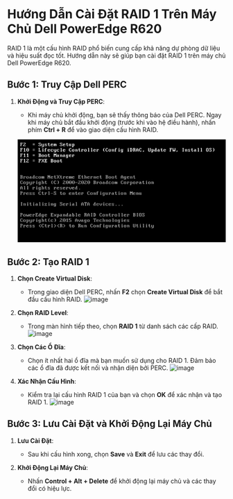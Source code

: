 # Hướng Dẫn Cài Đặt RAID 1 Trên Máy Chủ Dell PowerEdge R620

RAID 1 là một cấu hình RAID phổ biến cung cấp khả năng dự phòng dữ liệu và hiệu suất đọc tốt. Hướng dẫn này sẽ giúp bạn cài đặt RAID 1 trên máy chủ Dell PowerEdge R620.

## Bước 1: Truy Cập Dell PERC

1. **Khởi Động và Truy Cập PERC**:
   - Khi máy chủ khởi động, bạn sẽ thấy thông báo của Dell PERC. Ngay khi máy chủ bắt đầu khởi động (trước khi vào hệ điều hành), nhấn phím **Ctrl + R** để vào giao diện cấu hình RAID.

   ![Dell PERC Screen](https://github.com/cuongnvvietis/NhanHoa/blob/main/Docs/Esxi/Picture/Raid/Screenshot_6.png)

## Bước 2: Tạo RAID 1

1. **Chọn Create Virtual Disk**:
   - Trong giao diện Dell PERC, nhấn **F2** chọn **Create Virtual Disk** để bắt đầu cấu hình RAID.
![image](https://github.com/user-attachments/assets/1cad9ebf-5012-4cc2-90d1-eb0de68567f1)


2. **Chọn RAID Level**:
   - Trong màn hình tiếp theo, chọn **RAID 1** từ danh sách các cấp RAID.
![image](https://github.com/user-attachments/assets/81865271-e966-4f3d-af00-521005a3a3b7)

3. **Chọn Các Ổ Đĩa**:
   - Chọn ít nhất hai ổ đĩa mà bạn muốn sử dụng cho RAID 1. Đảm bảo các ổ đĩa đã được kết nối và nhận diện bởi PERC.
![image](https://github.com/user-attachments/assets/ca29baf6-1967-41c5-8156-97c9675d6cba)


4. **Xác Nhận Cấu Hình**:
   - Kiểm tra lại cấu hình RAID 1 của bạn và chọn **OK** để xác nhận và tạo RAID 1.
![image](https://github.com/user-attachments/assets/111cbc4a-5e7f-4cec-bf9a-9824c818d2aa)

## Bước 3: Lưu Cài Đặt và Khởi Động Lại Máy Chủ

1. **Lưu Cài Đặt**:
   - Sau khi cấu hình xong, chọn **Save** và **Exit** để lưu các thay đổi.

2. **Khởi Động Lại Máy Chủ**:
   - Nhấn **Control + Alt + Delete** để khởi động lại máy chủ và các thay đổi có hiệu lực. 
